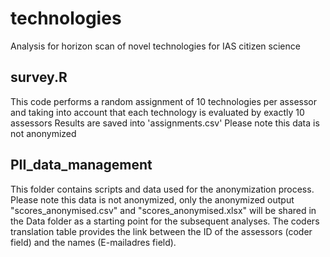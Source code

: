 # technologies
Analysis for horizon scan of novel technologies for IAS citizen science

## survey.R
This code performs a random assignment of 10 technologies per assessor and
taking into account that each technology is evaluated by exactly 10
assessors
Results are saved into 'assignments.csv'
Please note this data is not anonymized

## PII_data_management
This folder contains scripts and data used for the anonymization process.
Please note this data is not anonymized, only the anonymized output "scores_anonymised.csv" and "scores_anonymised.xlsx" will be shared in the Data folder as a starting point for the subsequent analyses.
The coders translation table provides the link between the ID of the assessors (coder field) and the names (E-mailadres field).

